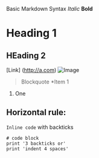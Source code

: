 Basic Markdown Syntax
*Italic*
**Bold**
# Heading 1
## HEading 2
[Link] (http://a.com)
![Image](http://url/a.png)
>Blockquote
*Item 1
1. One

Horizontal rule:
----------------------

`Inline code` with backticks

```
# code block
print '3 backticks or'
print 'indent 4 spaces'
```
